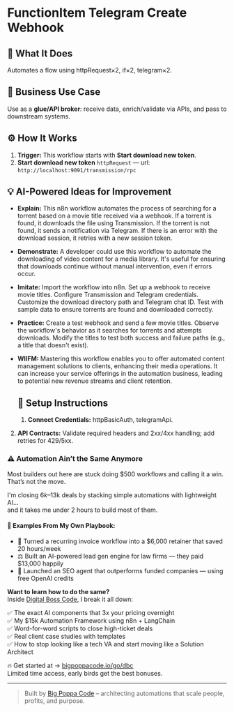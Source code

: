 # FunctionItem Telegram Create Webhook
  ## 🚀 What It Does
  Automates a flow using httpRequest×2, if×2, telegram×2.
  
  ## 💼 Business Use Case
  Use as a **glue/API broker**: receive data, enrich/validate via APIs, and pass to downstream systems.
  
  ## ⚙️ How It Works
  1. **Trigger:** This workflow starts with **Start download new token**.
  2. **Start download new token** `httpRequest` — url: `http://localhost:9091/transmission/rpc`
  
  ## 💡 AI-Powered Ideas for Improvement
  - **Explain:** This n8n workflow automates the process of searching for a torrent based on a movie title received via a webhook. If a torrent is found, it downloads the file using Transmission. If the torrent is not found, it sends a notification via Telegram. If there is an error with the download session, it retries with a new session token.

- **Demonstrate:** A developer could use this workflow to automate the downloading of video content for a media library. It's useful for ensuring that downloads continue without manual intervention, even if errors occur.

- **Imitate:** Import the workflow into n8n. Set up a webhook to receive movie titles. Configure Transmission and Telegram credentials. Customize the download directory path and Telegram chat ID. Test with sample data to ensure torrents are found and downloaded correctly.

- **Practice:** Create a test webhook and send a few movie titles. Observe the workflow's behavior as it searches for torrents and attempts downloads. Modify the titles to test both success and failure paths (e.g., a title that doesn't exist).

- **WIIFM:** Mastering this workflow enables you to offer automated content management solutions to clients, enhancing their media operations. It can increase your service offerings in the automation business, leading to potential new revenue streams and client retention.
  
  ## 🔧 Setup Instructions
  1. **Connect Credentials:** httpBasicAuth, telegramApi.
2. **API Contracts:** Validate required headers and 2xx/4xx handling; add retries for 429/5xx.
  
### ⚠️ Automation Ain’t the Same Anymore

Most builders out here are stuck doing $500 workflows and calling it a win.  
That’s not the move.  

I'm closing $6k–$13k deals by stacking simple automations with lightweight AI...  
and it takes me under 2 hours to build most of them.

#### 🧠 Examples From My Own Playbook:
- 🔁 Turned a recurring invoice workflow into a $6,000 retainer that saved 20 hours/week  
- ⚖️ Built an AI-powered lead gen engine for law firms — they paid $13,000 happily  
- 🚀 Launched an SEO agent that outperforms funded companies — using free OpenAI credits  

**Want to learn how to do the same?**  
Inside [Digital Boss Code](https://bigpoppacode.io/go/dbc), I break it all down:

✅ The exact AI components that 3x your pricing overnight  
✅ My $15k Automation Framework using n8n + LangChain  
✅ Word-for-word scripts to close high-ticket deals  
✅ Real client case studies with templates  
✅ How to stop looking like a tech VA and start moving like a Solution Architect  

🔥 Get started at → [bigpoppacode.io/go/dbc](https://bigpoppacode.io/go/dbc)  
Limited time access, early birds get the best bonuses.

---
> Built by [Big Poppa Code](https://bigpoppacode.io) – architecting automations that scale people, profits, and purpose.
  